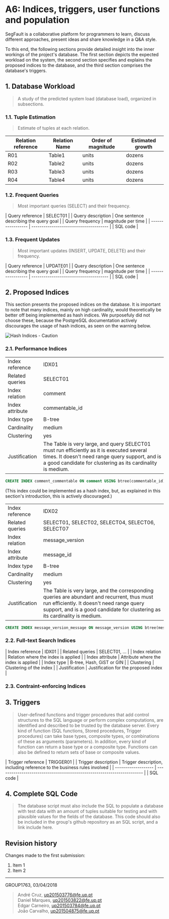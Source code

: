# A6: Indices, triggers, user functions and population
SegFault is a collaborative platform for programmers to learn, discuss different approaches, present ideas and share knowledge in a Q&A style.

To this end, the following sections provide detailed insight into the inner workings of the project's database. The first section depicts the expected workload on the system, the second section specifies and explains the proposed indices to the database, and the third section comprises the database's triggers.

## 1. Database Workload
 
> A study of the predicted system load (database load), organized in subsections.
 
### 1.1. Tuple Estimation
 
> Estimate of tuples at each relation.
 
 
| Relation reference | Relation Name | Order of magnitude        | Estimated growth |
| ------------------ | ------------- | ------------------------- | ---------------- |
| R01                | Table1        | units|dozens|hundreds|etc | order per time   |
| R02                | Table2        | units|dozens|hundreds|etc | dozens per month |
| R03                | Table3        | units|dozens|hundreds|etc | hundreds per day |
| R04                | Table4        | units|dozens|hundreds|etc | no growth        |
 
 
### 1.2. Frequent Queries
 
> Most important queries (SELECT) and their frequency.
 
| Query reference   | SELECT01                               |
| Query description | One sentence describing the query goal |
| Query frequency   | magnitude per time                     |
| ----------------- | -------------------------------------- |
| SQL code                                                   |
 
 
### 1.3. Frequent Updates
 
> Most important updates (INSERT, UPDATE, DELETE) and their frequency.
 
| Query reference   | UPDATE01                               |
| Query description | One sentence describing the query goal |
| Query frequency   | magnitude per time                     |
| ----------------- | -------------------------------------- |
| SQL code                                                   |
 
 
## 2. Proposed Indices
This section presents the proposed indices on the database. It is important to note that many indices, mainly on high cardinality, would theoretically be better off being implemented as hash indices. We purposefuly did not choose these, because the PostgreSQL documentation actively discourages the usage of hash indices, as seen on the warning below.

![Hash Indices - Caution](https://i.imgur.com/XsIFTcY.png)


### 2.1. Performance Indices

|                 |                                                     |
| --------------- | --------------------------------------------------- |
| Index reference | IDX01                                               |
| Related queries | SELECT01                                            |
| Index relation  | comment                                             |
| Index attribute | commentable_id                                      |
| Index type      | B-tree                                              |
| Cardinality     | medium                                              |
| Clustering      | yes                                                 |
| Justification   | The Table is very large, and query SELECT01 must run efficiently as it is executed several times. It doesn't need range query support, and is a good candidate for clustering as its cardinality is medium. |
```sql
CREATE INDEX comment_commentable ON comment USING btree(commentable_id);
```
(This index could be implemented as a hash index, but, as explained in this section's introduction, this is actively discouraged.)

|                 |                                                     |
| --------------- | --------------------------------------------------- |
| Index reference | IDX02                                               |
| Related queries | SELECT01, SELECT02, SELECT04, SELECT06, SELECT07    |
| Index relation  | message_version                                     |
| Index attribute | message_id                                          |
| Index type      | B-tree                                              |
| Cardinality     | medium                                              |
| Clustering      | yes                                                 |
| Justification   | The Table is very large, and the corresponding queries are abundant and recurrent, thus must run efficiently. It doesn't need range query support, and is a good candidate for clustering as its cardinality is medium. |
```sql
CREATE INDEX message_version_message ON message_version USING btree(message_id);
```




### 2.2. Full-text Search Indices 

| Index reference | IDX01                                               |
| Related queries | SELECT01, ...                                       |
| Index relation  | Relation where the index is applied                 |
| Index attribute | Attribute where the index is applied                |
| Index type      | B-tree, Hash, GiST or GIN                           |
| Clustering      | Clustering of the index                             |
| Justification   | Justification for the proposed index                |


### 2.3. Contraint-enforcing Indices



## 3. Triggers
 
> User-defined functions and trigger procedures that add control structures to the SQL language or perform complex computations, are identified and described to be trusted by the database server. Every kind of function (SQL functions, Stored procedures, Trigger procedures) can take base types, composite types, or combinations of these as arguments (parameters). In addition, every kind of function can return a base type or a composite type. Functions can also be defined to return sets of base or composite values.
 
| Trigger reference   | TRIGGER01                                                               |
| Trigger description | Trigger description, including reference to the business rules involved |
| ------------------- | ----------------------------------------------------------------------- |
| SQL code                                                                                      |
 
 
## 4. Complete SQL Code
 
> The database script must also include the SQL to populate a database with test data with an amount of tuples suitable for testing and with plausible values for the fields of the database.
> This code should also be included in the group's github repository as an SQL script, and a link include here.
 
 
## Revision history
 
Changes made to the first submission:
1. Item 1
1. Item 2
 
***
 
GROUP1763, 03/04/2018

> André Cruz, up201503776@fe.up.pt  
> Daniel Marques, up201503822@fe.up.pt  
> Edgar Carneiro, up201503784@fe.up.pt  
> João Carvalho, up201504875@fe.up.pt  
